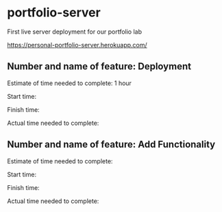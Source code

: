 # portfolio-server

First live server deployment for our portfolio lab

https://personal-portfolio-server.herokuapp.com/

## Number and name of feature: Deployment

Estimate of time needed to complete: 1 hour

Start time:

Finish time:

Actual time needed to complete:

## Number and name of feature: Add Functionality

Estimate of time needed to complete:

Start time:

Finish time:

Actual time needed to complete:
